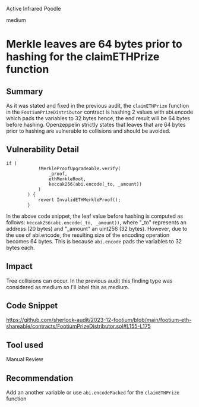 Active Infrared Poodle

medium

# Merkle leaves are 64 bytes prior to hashing for the claimETHPrize function

## Summary
As it was stated and fixed in the previous audit, the `claimETHPrize` function in the `FootiumPrizeDistributor` contract is hashing 2 values with abi.encode which pads the variables to 32 bytes hence, the end result will be 64 bytes before hashing. Openzeppelin strictly states that leaves that are 64 bytes prior to hashing are vulnerable to collisions and should be avoided.
## Vulnerability Detail
```solidity
if (
            !MerkleProofUpgradeable.verify(
                _proof,
                ethMerkleRoot,
                keccak256(abi.encode(_to, _amount))
            )
        ) {
            revert InvalidETHMerkleProof();
        }
```
In the above code snippet, the leaf value before hashing is computed as follows: `keccak256(abi.encode(_to, _amount))`, where "_to" represents an address (20 bytes) and "_amount" an uint256 (32 bytes). However, due to the use of abi.encode, the resulting size of the encoding operation becomes 64 bytes. This is because `abi.encode` pads the variables to 32 bytes each. 
## Impact
Tree collisions can occur. In the previous audit this finding type was considered as medium so I'll label this as medium. 
## Code Snippet
https://github.com/sherlock-audit/2023-12-footium/blob/main/footium-eth-shareable/contracts/FootiumPrizeDistributor.sol#L155-L175
## Tool used

Manual Review

## Recommendation
Add an another variable or use `abi.encodePacked` for the `claimETHPrize` function